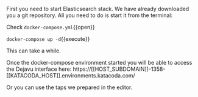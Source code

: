 First you need to start Elasticsearch stack. We have already downloaded you a git repository. All you need to do is start it from the terminal:

Check `docker-compose.yml`{{open}}

`docker-compose up -d`{{execute}}

This can take a while.

Once the docker-compose environment started you will be able to access the Dejavu interface here:
https://[[HOST_SUBDOMAIN]]-1358-[[KATACODA_HOST]].environments.katacoda.com/

Or you can use the taps we prepared in the editor.
